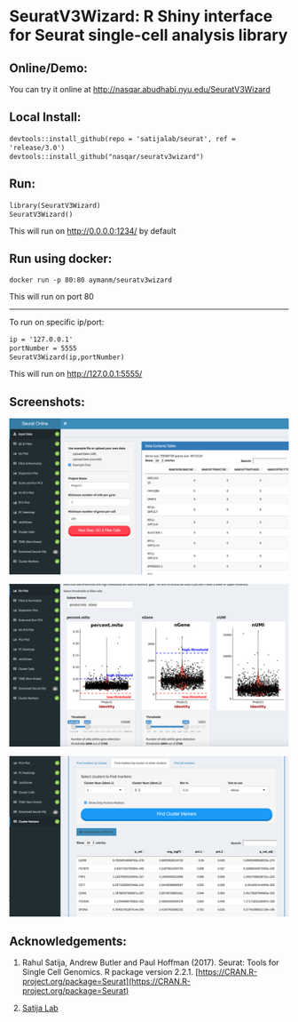 # SeuratV3Wizard: R Shiny interface for Seurat single-cell analysis library

## Online/Demo:
You can try it online at http://nasqar.abudhabi.nyu.edu/SeuratV3Wizard

## Local Install:

```
devtools::install_github(repo = 'satijalab/seurat', ref = 'release/3.0')
devtools::install_github("nasqar/seuratv3wizard")
```

## Run:

```
library(SeuratV3Wizard)
SeuratV3Wizard()
```
This will run on http://0.0.0.0:1234/ by default

## Run using docker:

```
docker run -p 80:80 aymanm/seuratv3wizard
```
This will run on port 80
***

To run on specific ip/port:

```
ip = '127.0.0.1'
portNumber = 5555
SeuratV3Wizard(ip,portNumber)
```
This will run on http://127.0.0.1:5555/

## Screenshots:
![alt text](screenshots/screenshot-input.png "Input Data")

![alt text](screenshots/screenshot-vln.png "Vln Plots")

![alt text](screenshots/screenshot-biomarkers.png "Cluster Biomarkers")

## Acknowledgements:

1) Rahul Satija, Andrew Butler and Paul Hoffman (2017). Seurat: Tools for Single Cell Genomics. R package version 2.2.1\. [https://CRAN.R-project.org/package=Seurat](https://CRAN.R-project.org/package=Seurat)

2) [Satija Lab](http://satijalab.org/seurat/)
